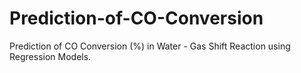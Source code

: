 # Prediction-of-CO-Conversion
Prediction of CO Conversion (%) in Water - Gas Shift Reaction using Regression Models.
